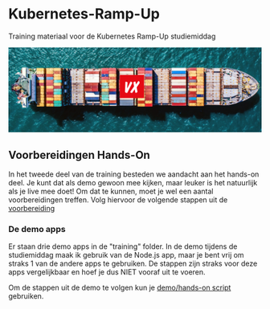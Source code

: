 # Kubernetes-Ramp-Up
Training materiaal voor de Kubernetes Ramp-Up studiemiddag

![Kubernetes Training Logo](images/kubetraining.png)

## Voorbereidingen Hands-On

In het tweede deel van de training besteden we aandacht aan het hands-on deel. Je kunt dat als demo gewoon mee kijken, maar leuker is het natuurlijk als je live mee doet! Om dat te kunnen, moet je wel een aantal voorbereidingen treffen. Volg hiervoor de volgende stappen uit de [voorbereiding](voorbereiding.md)

### De demo apps
Er staan drie demo apps in de "training" folder. In de demo tijdens de studiemiddag maak ik gebruik van de Node.js app, maar je bent vrij om straks 1 van de andere apps te gebruiken. De stappen zijn straks voor deze apps vergelijkbaar en hoef je dus NIET vooraf uit te voeren.

Om de stappen uit de demo te volgen kun je [demo/hands-on script](handson.md) gebruiken. 